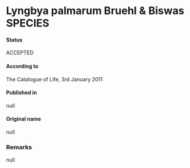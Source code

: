 # Lyngbya palmarum Bruehl & Biswas SPECIES

#### Status
ACCEPTED

#### According to
The Catalogue of Life, 3rd January 2011

#### Published in
null

#### Original name
null

### Remarks
null